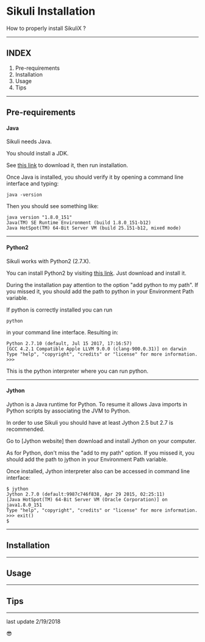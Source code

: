 Sikuli Installation
===================


How to properly install SikuliX ?


___


INDEX
-----


1. Pre-requirements
2. Installation
3. Usage
4. Tips


___


Pre-requirements
----------------


#### Java


Sikuli needs Java.

You should install a JDK.

See [this link](http://www.oracle.com/technetwork/java/javase/downloads/jdk8-downloads-2133151.html) to download it, then run installation.

Once Java is installed, you should verify it by opening a command line interface and typing:

    java -version

Then you should see something like:

    java version "1.8.0_151"
    Java(TM) SE Runtime Environment (build 1.8.0_151-b12)
    Java HotSpot(TM) 64-Bit Server VM (build 25.151-b12, mixed mode)


___


#### Python2


Sikuli works with Python2 (2.7.X).

You can install Python2 by visiting [this link](https://www.python.org/downloads/). Just download and install it.


During the installation pay attention to the option "add python to my path". If you missed it, you should add the path to python in your Environment Path variable.


If python is correctly installed you can run

    python

in your command line interface. Resulting in:

    Python 2.7.10 (default, Jul 15 2017, 17:16:57)
    [GCC 4.2.1 Compatible Apple LLVM 9.0.0 (clang-900.0.31)] on darwin
    Type "help", "copyright", "credits" or "license" for more information.
    >>>

This is the python interpreter where you can run python.


____


#### Jython


Jython is a Java runtime for Python. To resume it allows Java imports in Python scripts by associating the JVM to Python.


In order to use Sikuli you should have at least Jython 2.5 but 2.7 is recommended.


Go to [Jython website] then download and install Jython on your computer.


As for Python, don't miss the "add to my path" option. If you missed it, you should add the path to jython in your Environment Path variable.


Once installed, Jython interpreter also can be accessed in command line interface:


    $ jython
    Jython 2.7.0 (default:9987c746f838, Apr 29 2015, 02:25:11)
    [Java HotSpot(TM) 64-Bit Server VM (Oracle Corporation)] on java1.8.0_151
    Type "help", "copyright", "credits" or "license" for more information.
    >>> exit()
    $


___


Installation
------------


___


Usage
-----


___


Tips
----


___


last update 2/19/2018


:sunglasses:
